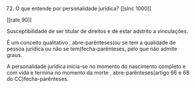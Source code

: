 72. O que entende por personalidade jurídica?
[[slnc 1000]]

[[rate 90]]

Susceptibilidade de ser titular de direitos e de estar adstrito a vinculações.

É um conceito qualitativo , abre-parênteses(ou se tem a qualidade de pessoa jurídica ou não se tem)fecha-parênteses, pelo que não admite graus.

A personalidade jurídica inicia-se no momento do nascimento completo e com vida e termina no momento da morte , abre-parênteses(artigo 66 e 68 do CC)fecha-parênteses.
